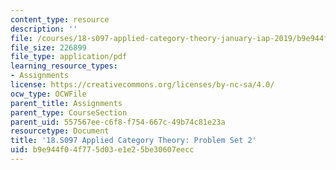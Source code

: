 ```yaml
---
content_type: resource
description: ''
file: /courses/18-s097-applied-category-theory-january-iap-2019/b9e944f04f775d03e1e25be30607eecc_18-s097iap19ps2.pdf
file_size: 226899
file_type: application/pdf
learning_resource_types:
- Assignments
license: https://creativecommons.org/licenses/by-nc-sa/4.0/
ocw_type: OCWFile
parent_title: Assignments
parent_type: CourseSection
parent_uid: 557567ee-c6f8-f754-667c-49b74c81e23a
resourcetype: Document
title: '18.S097 Applied Category Theory: Problem Set 2'
uid: b9e944f0-4f77-5d03-e1e2-5be30607eecc
---
```

